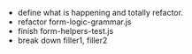 - define what is happening and totally refactor.
- refactor form-logic-grammar.js
- finish form-helpers-test.js
- break down filler1, filler2
